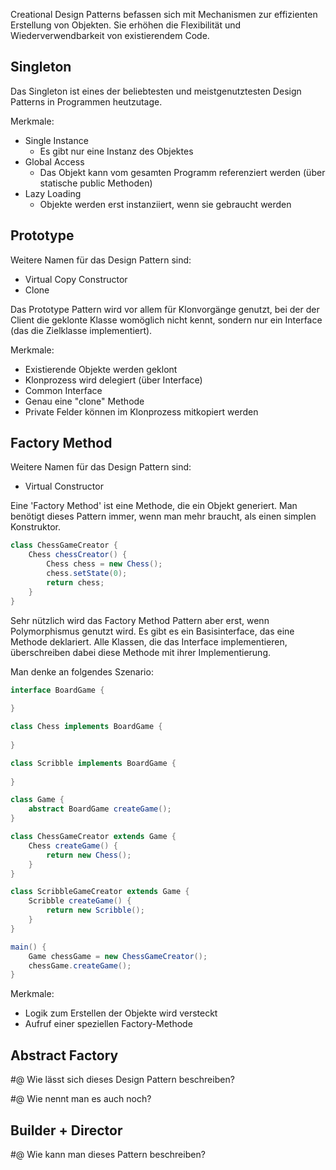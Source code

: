 Creational Design Patterns befassen sich mit Mechanismen zur effizienten Erstellung von Objekten. Sie erhöhen die Flexibilität und Wiederverwendbarkeit von existierendem Code.

## Singleton
Das Singleton ist eines der beliebtesten und meistgenutztesten Design Patterns in Programmen heutzutage.

Merkmale:
- Single Instance
	- Es gibt nur eine Instanz des Objektes
- Global Access
	- Das Objekt kann vom gesamten Programm referenziert werden (über statische public Methoden)
- Lazy Loading
	- Objekte werden erst instanziiert, wenn sie gebraucht werden

## Prototype
Weitere Namen für das Design Pattern sind:
- Virtual Copy Constructor
- Clone

Das Prototype Pattern wird vor allem für Klonvorgänge genutzt, bei der der Client die geklonte Klasse womöglich nicht kennt, sondern nur ein Interface (das die Zielklasse implementiert).

Merkmale:
- Existierende Objekte werden geklont
- Klonprozess wird delegiert (über Interface)
- Common Interface
- Genau eine "clone" Methode
- Private Felder können im Klonprozess mitkopiert werden

## Factory Method
Weitere Namen für das Design Pattern sind:
- Virtual Constructor

Eine 'Factory Method' ist eine Methode, die ein Objekt generiert.
Man benötigt dieses Pattern immer, wenn man mehr braucht, als einen simplen Konstruktor.

```Java
class ChessGameCreator {
	Chess chessCreator() {
		Chess chess = new Chess();
		chess.setState(0);
		return chess;
	}
}
```

Sehr nützlich wird das Factory Method Pattern aber erst, wenn Polymorphismus genutzt wird. Es gibt es ein Basisinterface, das eine Methode deklariert. Alle Klassen, die das Interface implementieren, überschreiben dabei diese Methode mit ihrer Implementierung.

Man denke an folgendes Szenario:

```Java
interface BoardGame {
	
}

class Chess implements BoardGame {
	
}

class Scribble implements BoardGame {
	
}

class Game {
	abstract BoardGame createGame();
}

class ChessGameCreator extends Game {
	Chess createGame() {
		return new Chess();
	}
}

class ScribbleGameCreator extends Game {
	Scribble createGame() {
		return new Scribble();
	}
}

main() {
	Game chessGame = new ChessGameCreator();
	chessGame.createGame();
}
```

Merkmale:
- Logik zum Erstellen der Objekte wird versteckt
- Aufruf einer speziellen Factory-Methode

## Abstract Factory
#@ Wie lässt sich dieses Design Pattern beschreiben?

#@ Wie nennt man es auch noch?

## Builder + Director
#@ Wie kann man dieses Pattern beschreiben?